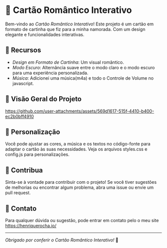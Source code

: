 # 💌 Cartão Romântico Interativo

Bem-vindo ao *Cartão Romântico Interativo*! Este projeto é um cartão em formato de cartinha que fiz para a minha namorada. Com um design elegante e funcionalidades interativas.

## 🎨 Recursos

- *Design em Formato de Cartinha*: Um visual romântico.
- *Modo Escuro*: Alternância suave entre o modo claro e o modo escuro para uma experiência personalizada.
- *Música*: Adicionei uma música(m4a) e todo o Controle de Volume no javascript.

## 📸 Visão Geral do Projeto

https://github.com/user-attachments/assets/569d1617-515f-4410-b400-ec2b0bff4910

## 📜 Personalização

Você pode ajustar as cores, a música e os textos no código-fonte para adaptar o cartão às suas necessidades. Veja os arquivos styles.css e config.js para personalizações.

## 🤝 Contribua

Sinta-se à vontade para contribuir com o projeto! Se você tiver sugestões de melhorias ou encontrar algum problema, abra uma issue ou envie um pull request.

## 📧 Contato

Para qualquer dúvida ou sugestão, pode entrar em contato pelo o meu site https://henriquerocha.io/

---

*Obrigado por conferir o Cartão Romântico Interativo!* 💖
